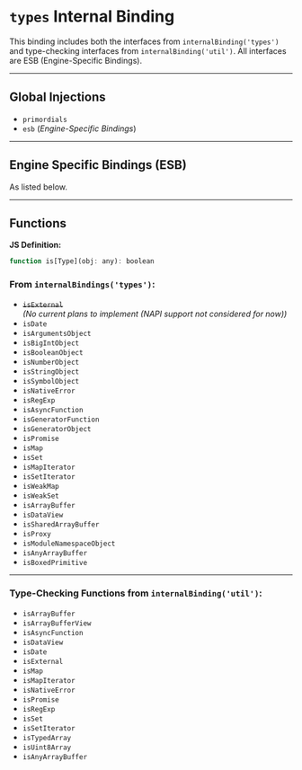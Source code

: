 # `types` Internal Binding  
This binding includes both the interfaces from `internalBinding('types')` and type-checking interfaces from `internalBinding('util')`. All interfaces are ESB (Engine-Specific Bindings).  

---

## Global Injections  
- `primordials`  
- `esb` (*Engine-Specific Bindings*)  

---
## Engine Specific Bindings (ESB)

As listed below.

---

## Functions

**JS Definition:**
```javascript
function is[Type](obj: any): boolean
```

### From `internalBindings('types')`:  
- <del>`isExternal`</del>  
  *(No current plans to implement (NAPI support not considered for now))*  
- `isDate`  
- `isArgumentsObject`  
- `isBigIntObject`  
- `isBooleanObject`  
- `isNumberObject`  
- `isStringObject`  
- `isSymbolObject`  
- `isNativeError`  
- `isRegExp`  
- `isAsyncFunction`  
- `isGeneratorFunction`  
- `isGeneratorObject`  
- `isPromise`  
- `isMap`  
- `isSet`  
- `isMapIterator`  
- `isSetIterator`  
- `isWeakMap`  
- `isWeakSet`  
- `isArrayBuffer`  
- `isDataView`  
- `isSharedArrayBuffer`  
- `isProxy`  
- `isModuleNamespaceObject`  
- `isAnyArrayBuffer`  
- `isBoxedPrimitive`  

---

### Type-Checking Functions from `internalBinding('util')`:  
- `isArrayBuffer`  
- `isArrayBufferView`
- `isAsyncFunction`  
- `isDataView`  
- `isDate`  
- `isExternal`  
- `isMap`  
- `isMapIterator`  
- `isNativeError`  
- `isPromise`  
- `isRegExp`  
- `isSet`  
- `isSetIterator`  
- `isTypedArray`
- `isUint8Array`
- `isAnyArrayBuffer`  
